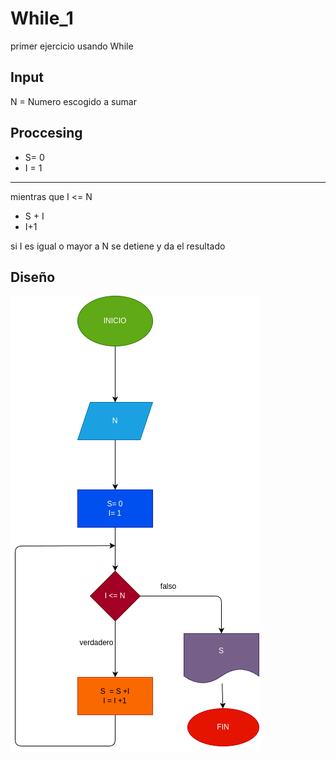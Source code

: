 # While_1
primer ejercicio usando While

## Input

N = Numero escogido a sumar

## Proccesing

- S= 0
- I = 1
------------
mientras que I <= N
- S + I
- I+1

si I es igual o mayor a N se detiene y da el resultado

## Diseño
![Diagrama](diagrama.png)